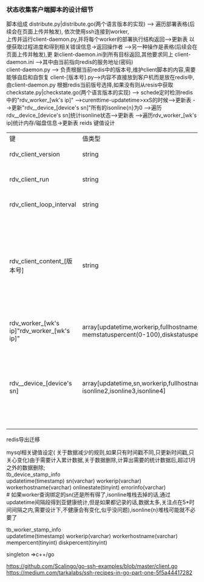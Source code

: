 ### 状态收集客户端脚本的设计细节  

脚本组成
distribute.py|distribute.go(两个语言版本的实现) --> 遍历部署表格(后续会在页面上传并触发),
							依次使用ssh连接到worker,  
                           上传并运行client-daemon.py,并将每个worker的部署执行结构返回-->更新表
                           以便获取过程进度和得到相关错误信息->返回操作者
                           -->另一种操作是表格(后续会在页面上传并触发),更
                           新client-daemon.ini到所有目标返回,其他要求同上
client-daemon.ini -->其中由当前指向redis的服务地址(密码)                          
client-daemon.py --> 负责根据当前redis中的版本号,维护client脚本的内容,需要能够自启和自恢复
client-[版本号].py-->内容不直接放到客户机而是放在redis中,由client-daemon.py 
                     根据redis当前版号选择,如果没有则从resis中获取
checkstate.py|checkstate.go(两个语言版本的实现) -->   schede定时检测redis中的"rdv_worker_[wk's ip]"
                      -->curenttime-updatetime>xxS的时候-->更新表
                      -->更新"rdv__device_[device's sn]"所有的isonline{n}为0
                      -->遍历rdv__device_[device's sn]统计isonline状态-->更新表
					  -->遍历rdv_worker_[wk's ip]统计内存/磁盘信息->更新表
reids 键值设计   

<table>
	<tr>
		<td>键</td>
		<td>值类型</td>
		<td>备注</td>
	</tr>
	<tr>
		<td>rdv_client_version</td>
		<td>string</td>
		<td>client.py的版本号</td>
	</tr>
	<tr>
		<td>rdv_client_run</td>
		<td>string</td>
		<td>0表示停止,1表示运行</td>
	</tr>
	<tr>
		<td>rdv_client_loop_interval</td>
		<td>string</td>
		<td>检测上报周期</td>
	</tr>
	<tr>
		<td>rdv_client_content_[版本号]</td>
		<td>string</td>
		<td>当前版本对应的client.py</br>脚本utf-8(不包含bom字节)编码正文字符串,脚本正文中也需要包含当前版本号</td>
	</tr>
	<tr>
		<td>rdv_worker_[wk's ip]"rdv_worker_[wk's ip]"</td>
		<td>array[updatetime,workerip,fullhostname,</br>memstatuspercent(0-100),diskstatuspercent(0-100)]</td>
		<td>对应一个worker的状态</td>
	</tr>
	<tr>
		<td>rdv__device_[device's sn]</td>
		<td>array[updatetime,sn,workerip,fullhostname,errorinfo,isonline0,isonline1,</br>isonline2,isonline3,isonline4]</td>
		<td>对应一个设备的状态,client.py对isonline</br>状态fifo压栈状态,第一次填充时isonline{n}默认为1</td>
	</tr>
</table>
  
 redis导出迁移   

 mysql相关键值设定( 关于数据减少的规则,如果只有时间戳不同,只更新时间戳,只关心变化)由于需要计入累计数据,关于数据删除,计算出需要的统计数据后,超过1月之外的数据删除;   
 tb_device_stamp_info   
 updatetime(timestamp) sn(varchar) workerip(varchar) workerhostname(varchar) onlinestate(tinyint) errorinfo(varchar)    
 \# 如果worker查询绑定的sn(还是所有得了,isonline堆栈去掉的话,通过updatetime间隔段得到亚健康统计,但是如果都记录的话,数据太多,关注点在5*时间间隔之内,需要设计下,不健康会有变化,似乎没问题),isonline{n}堆栈可能就不必要了   

 tb_worker_stamp_info    
 updatetime(timestamp) workerip(varchar) workerhostname(varchar) mempercent(tinyint) diskpercent(tinyint)     
 
 singleton  =>c++/go

 https://github.com/Scalingo/go-ssh-examples/blob/master/client.go
 https://medium.com/tarkalabs/ssh-recipes-in-go-part-one-5f5a44417282
 
